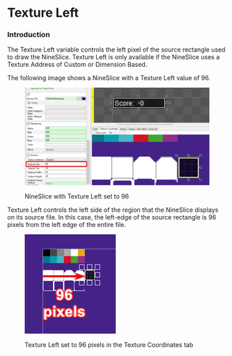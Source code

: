 # Texture Left

### Introduction

The Texture Left variable controls the left pixel of the source rectangle used to draw the NineSlice. Texture Left is only available if the NineSlice uses a Texture Address of Custom or Dimension Based.

The following image shows a NineSlice with a Texture Left value of 96.

<figure><img src="../../.gitbook/assets/image (4).png" alt=""><figcaption><p>NineSlice with Texture Left set to 96</p></figcaption></figure>

Texture Left controls the left side of the region that the NineSlice displays on its source file. In this case, the left-edge of the source rectangle is 96 pixels from the left edge of the entire file.&#x20;

<figure><img src="../../.gitbook/assets/image (1) (1) (1) (1).png" alt=""><figcaption><p>Texture Left set to 96 pixels in the Texture Coordinates tab</p></figcaption></figure>
